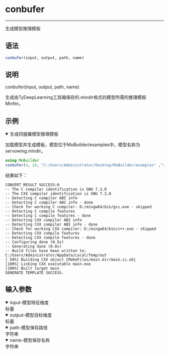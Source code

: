 # conbufer
---
生成模型推理模板

## 语法

```julia
conbufer(input, output, path, name)
```

## 说明

conbufer(input, output, path, name)

生成由TyDeepLearning工具箱保存的.mindir格式的模型所需的推理模板Minfer。

## 示例
<div id="生成伺服翼模型推理模板" class="jump-target"></div>
<div class="details-box">
<details open><summary>生成伺服翼模型推理模板</summary></details>
<div class="details-content">

加载模型并生成模板，模型位于MoBuilder/examples中，模型名称为servowing.mindir。
``` julia
using MoBuilder
conbufer(4, 24, "C:/Users/Administrator/Desktop/MoBuilder/examples" ,"servowing.mindir")
```
结果如下：
``` dataframe
CONVERT RESULT SUCCESS:0
-- The C compiler identification is GNU 7.3.0
-- The CXX compiler identification is GNU 7.3.0
-- Detecting C compiler ABI info
-- Detecting C compiler ABI info - done
-- Check for working C compiler: D:/mingw64/bin/gcc.exe - skipped
-- Detecting C compile features
-- Detecting C compile features - done
-- Detecting CXX compiler ABI info
-- Detecting CXX compiler ABI info - done
-- Check for working CXX compiler: D:/mingw64/bin/c++.exe - skipped
-- Detecting CXX compile features
-- Detecting CXX compile features - done
-- Configuring done (0.5s)
-- Generating done (0.0s)
-- Build files have been written to: C:/Users/Administrator/AppData/Local/Temp/out
[ 50%] Building CXX object CMakeFiles/main.dir/main.cc.obj
[100%] Linking CXX executable main.exe
[100%] Built target main
GENERATE TEMPLATE SUCCESS.
```

## 输入参数

<div id="input-模型特征维度" class="jump-target"></div>
<div class="details-box">
<details open>
<summary>input-模型特征维度<div>标量</div></summary>
</details>
<div class="details-content">

<div id="output-模型目标维度" class="jump-target"></div>
<div class="details-box">
<details open>
<summary>output-模型目标维度<div>标量</div></summary>
</details>
<div class="details-content">

<div id="path-模型保存路径" class="jump-target"></div>
<div class="details-box">
<details open>
<summary>path-模型保存路径<div>字符串</div></summary>
</details>
<div class="details-content">

<div id="name-模型保存名称" class="jump-target"></div>
<div class="details-box">
<details open>
<summary>name-模型保存名称<div>字符串</div></summary>
</details>
<div class="details-content">